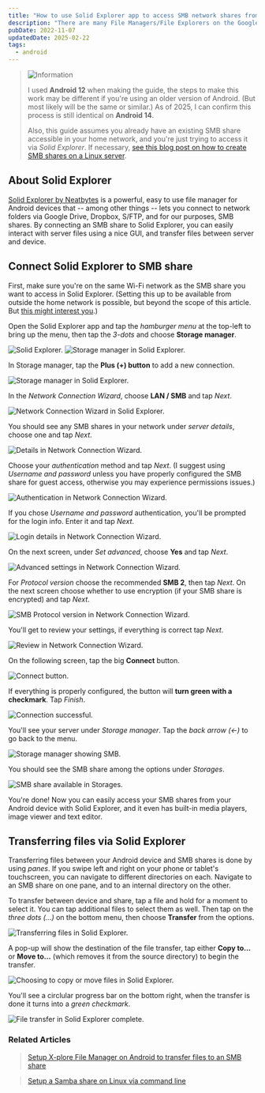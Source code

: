 ```yaml
---
title: "How to use Solid Explorer app to access SMB network shares from an Android device"
description: "There are many File Managers/File Explorers on the Google Play Store, but I wanted to easily access the Samba share on my server while on my home network. Solid Explorer is the solution I went with and it works well, so here is a quick guide to setting it up."
pubDate: 2022-11-07
updatedDate: 2025-02-22
tags:
  - android
---
```


> <img src="/assets/info.svg" class="info" loading="eager" decoding="async" alt="Information">
>
> I used **Android 12** when making the guide, the steps to make this work may be different if you're using an older version of Android. (But most likely will be the same or similar.) As of 2025, I can confirm this process is still identical on **Android 14**.
> 
> Also, this guide assumes you already have an existing SMB share accessible in your home network, and you're just trying to access it via _Solid Explorer_. If necessary, <a href="/blog/setup-a-samba-share-on-linux-via-command-line/" target="_blank">see this blog post on how to create SMB shares on a Linux server</a>.

## About Solid Explorer

<a href="https://neatbytes.com/solidexplorer" target="_blank" umami-event-data="solid-explorer-site">Solid Explorer by Neatbytes</a> is a powerful, easy to use file manager for Android devices that -- among other things -- lets you connect to network folders via Google Drive, Dropbox, S/FTP, and for our purposes, SMB shares. By connecting an SMB share to Solid Explorer, you can easily interact with server files using a nice GUI, and transfer files between server and device.

## Connect Solid Explorer to SMB share

First, make sure you're on the same Wi-Fi network as the SMB share you want to access in Solid Explorer. (Setting this up to be available from outside the home network is possible, but beyond the scope of this article. But <a href="/blog/comprehensive-guide-tailscale-securely-access-home-network/" target="_blank" data-umami-event="solid-explorer-tailscale">this might interest you</a>.)

Open the Solid Explorer app and tap the _hamburger menu_ at the top-left to bring up the menu, then tap the _3-dots_ and choose **Storage manager**.

![Solid Explorer.](../../img/blog/solidexplorer1.jpg 'Solid Explorer')
![Storage manager in Solid Explorer.](../../img/blog/solidexplorer2.jpg 'Network Connection Wizard in Solid Explorer')

In Storage manager, tap the **Plus (+) button** to add a new connection.

![Storage manager in Solid Explorer.](../../img/blog/solidexplorer3.jpg 'Storage manager in Solid Explorer')

In the _Network Connection Wizard_, choose **LAN / SMB** and tap _Next_.

![Network Connection Wizard in Solid Explorer.](../../img/blog/solidexplorer4.jpg 'Network Connection Wizard in Solid Explorer')

You should see any SMB shares in your network under _server details_, choose one and tap _Next_.

![Details in Network Connection Wizard.](../../img/blog/solidexplorer5.jpg 'Details in Network Connection Wizard')

Choose your _authentication_ method and tap _Next_. (I suggest using _Username and password_ unless you have properly configured the SMB share for guest access, otherwise you may experience permissions issues.)

![Authentication in Network Connection Wizard.](../../img/blog/solidexplorer6.jpg 'Authentication in Network Connection Wizard')

If you chose _Username and password_ authentication, you'll be prompted for the login info. Enter it and tap _Next_.

![Login details in Network Connection Wizard.](../../img/blog/solidexplorer7.jpg 'Login details in Network Connection Wizard')

On the next screen, under _Set advanced_, choose **Yes** and tap _Next_.

![Advanced settings in Network Connection Wizard.](../../img/blog/solidexplorer8.jpg 'Advanced settings in Network Connection Wizard')

For _Protocol version_ choose the recommended **SMB 2**, then tap _Next_. On the next screen choose whether to use encryption (if your SMB share is encrypted) and tap _Next_. 

![SMB Protocol version in Network Connection Wizard.](../../img/blog/solidexplorer9.jpg 'SMB Protocol version in Network Connection Wizard')

You'll get to review your settings, if everything is correct tap _Next_.

![Review in Network Connection Wizard.](../../img/blog/solidexplorer10.jpg 'Review in Network Connection Wizard')

On the following screen, tap the big **Connect** button.

![Connect button.](../../img/blog/solidexplorer11.jpg 'Connect button')

If everything is properly configured, the button will **turn green with a checkmark**. Tap _Finish_.

![Connection successful.](../../img/blog/solidexplorer12.jpg 'Connection successful')

You'll see your server under _Storage manager_. Tap the _back arrow (<-)_ to go back to the menu.

![Storage manager showing SMB.](../../img/blog/solidexplorer13.jpg 'Storage manager showing SMB')

You should see the SMB share among the options under _Storages_.

![SMB share available in Storages.](../../img/blog/solidexplorer14.jpg 'SMB share available in Storages')

You're done! Now you can easily access your SMB shares from your Android device with Solid Explorer, and it even has built-in media players, image viewer and text editor.

## Transferring files via Solid Explorer

Transferring files between your Android device and SMB shares is done by using _panes_. If you swipe left and right on your phone or tablet's touchscreen, you can navigate to different directories on each. Navigate to an SMB share on one pane, and to an internal directory on the other.

To transfer between device and share, tap a file and hold for a moment to select it. You can tap additional files to select them as well. Then tap on the _three dots (...)_ on the bottom menu, then choose **Transfer** from the options.

![Transferring files in Solid Explorer.](../../img/blog/solidexplorer15.jpg 'Transferring files in Solid Explorer')

A pop-up will show the destination of the file transfer, tap either **Copy to...** or **Move to...** (which removes it from the source directory) to begin the transfer.

![Choosing to copy or move files in Solid Explorer.](../../img/blog/solidexplorer16.jpg 'Choosing to copy or move files in Solid Explorer')

You'll see a circlular progress bar on the bottom right, when the transfer is done it turns into a _green checkmark_.

![File transfer in Solid Explorer complete.](../../img/blog/solidexplorer17.jpg 'File transfer in Solid Explorer complete')

### Related Articles

> <a href="/blog/xplore-android-smb-share/" data-umami-event="solid-explorer-related-xplorer">Setup X-plore File Manager on Android to transfer files to an SMB share</a>

> <a href="/blog/setup-a-samba-share-on-linux-via-command-line/" data-umami-event="solid-explorer-related-smb-share-linux-cli">Setup a Samba share on Linux via command line</a>
